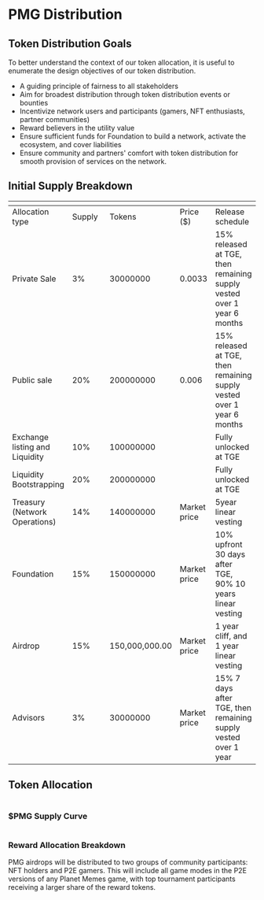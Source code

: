 # PMG Distribution

## Token Distribution Goals

To better understand the context of our token allocation, it is useful to enumerate the design objectives of our token distribution.

* A guiding principle of fairness to all stakeholders
* Aim for broadest distribution through token distribution events or bounties
* Incentivize network users and participants (gamers, NFT enthusiasts, partner communities)
* Reward believers in the utility value
* Ensure sufficient funds for Foundation to build a network, activate the ecosystem, and cover liabilities
* Ensure community and partners' comfort with token distribution for smooth provision of services on the network.

## Initial Supply Breakdown



<table data-header-hidden><thead><tr><th></th><th width="95"></th><th></th><th></th><th></th></tr></thead><tbody><tr><td>Allocation type</td><td>Supply</td><td>Tokens</td><td>Price ($)</td><td>Release schedule</td></tr><tr><td>Private Sale</td><td>3%</td><td>30000000</td><td>0.0033</td><td>15% released at TGE, then remaining supply vested over 1 year 6 months</td></tr><tr><td>Public sale</td><td>20%</td><td>200000000</td><td>0.006</td><td>15% released at TGE, then remaining supply vested over 1 year 6 months</td></tr><tr><td>Exchange listing and Liquidity</td><td>10%</td><td>100000000</td><td><br></td><td>Fully unlocked at TGE</td></tr><tr><td>Liquidity Bootstrapping</td><td>20%</td><td>200000000</td><td><br></td><td>Fully unlocked at TGE</td></tr><tr><td>Treasury (Network Operations)</td><td>14%</td><td>140000000</td><td>Market price</td><td>5year linear vesting</td></tr><tr><td>Foundation</td><td>15%</td><td>150000000</td><td>Market price</td><td>10% upfront 30 days after TGE, 90% 10 years linear vesting</td></tr><tr><td>Airdrop</td><td>15%</td><td>150,000,000.00</td><td>Market price</td><td>1 year cliff, and 1 year linear vesting</td></tr><tr><td>Advisors</td><td>3%</td><td>30000000</td><td>Market price</td><td>15% 7 days after TGE, then remaining supply vested over 1 year</td></tr></tbody></table>

## Token Allocation

<figure><img src="https://lh5.googleusercontent.com/IFey95QcBuGXV7YSubLCPZ1tnUQBj0f3sqZ9zP5CugiGHnAB3A-M1BxcER-UFXEY1l5DwMTSHWKXKcm4j1CKzDMHBE8UCNia4JdCu9AGcWWQylkzrdLLlyZXivIBkuPgh6DddEKKCIF4X8KuSocsS5g" alt=""><figcaption></figcaption></figure>

### $PMG Supply Curve

<figure><img src="https://lh6.googleusercontent.com/BTeA3i-_JfEdU4MZDRAbxzeKj6H5H-NkHQYtwnuQ34gFC62lPtXC8xPFvnbpMaeZHAYP7lmABCNMY-7YJKYHzLPcPEe6EjihUe3HoDVBWZ0oOUTyQyZ0dSY2d6aRZ3brwRRYYClstmad-MDEf6RYLso" alt=""><figcaption></figcaption></figure>

### Reward Allocation Breakdown

PMG airdrops will be distributed to two groups of community participants: NFT holders and P2E gamers. This will include all game modes in the P2E versions of any Planet Memes game, with top tournament participants receiving a larger share of the reward tokens.

